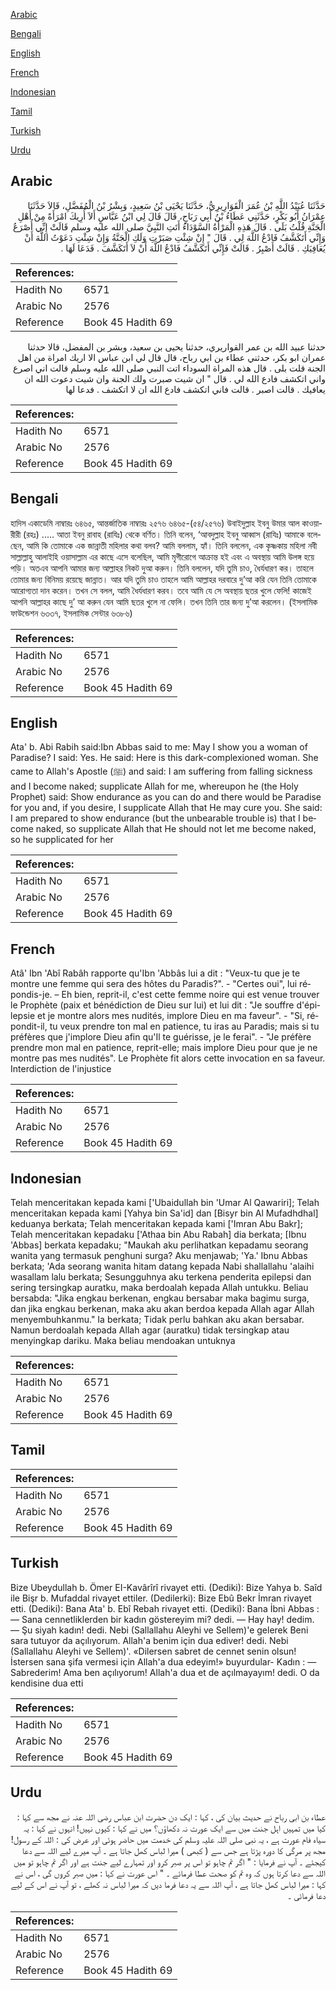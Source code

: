[Arabic](#arabic)

[Bengali](#bengali)

[English](#english)

[French](#french)

[Indonesian](#indonesian)

[Tamil](#tamil)

[Turkish](#turkish)

[Urdu](#urdu)

## Arabic


<div dir="rtl" lang="ar" style={{fontSize:'larger',backgroundColor:'#f8f9fa',padding:20}}>
حَدَّثَنَا عُبَيْدُ اللَّهِ بْنُ عُمَرَ الْقَوَارِيرِيُّ، حَدَّثَنَا يَحْيَى بْنُ سَعِيدٍ، وَبِشْرُ بْنُ الْمُفَضَّلِ، قَالاَ حَدَّثَنَا عِمْرَانُ أَبُو بَكْرٍ، حَدَّثَنِي عَطَاءُ بْنُ أَبِي رَبَاحٍ، قَالَ قَالَ لِي ابْنُ عَبَّاسٍ أَلاَ أُرِيكَ امْرَأَةً مِنْ أَهْلِ الْجَنَّةِ قُلْتُ بَلَى ‏.‏ قَالَ هَذِهِ الْمَرْأَةُ السَّوْدَاءُ أَتَتِ النَّبِيَّ صلى الله عليه وسلم قَالَتْ إِنِّي أُصْرَعُ وَإِنِّي أَتَكَشَّفُ فَادْعُ اللَّهَ لِي ‏.‏ قَالَ ‏"‏ إِنْ شِئْتِ صَبَرْتِ وَلَكِ الْجَنَّةُ وَإِنْ شِئْتِ دَعَوْتُ اللَّهَ أَنْ يُعَافِيَكِ ‏.‏ قَالَتْ أَصْبِرُ ‏.‏ قَالَتْ فَإِنِّي أَتَكَشَّفُ فَادْعُ اللَّهَ أَنْ لاَ أَتَكَشَّفَ ‏.‏ فَدَعَا لَهَا ‏.‏
</div>
<div style={{backgroundColor:'#f8f9fa',padding:20, marginBottom: 10}}><table> <thead> <tr> <th>References:</th> <th></th> </tr> </thead> <tbody><tr><td>Hadith No</td><td>6571</td></tr><tr><td>Arabic No</td><td>2576</td></tr><tr><td>Reference</td><td>Book 45 Hadith 69</td></tr></tbody></table></div>


<div dir="rtl" lang="ar" style={{fontSize:'larger',backgroundColor:'#f8f9fa',padding:20}}>
حدثنا عبيد الله بن عمر القواريري، حدثنا يحيى بن سعيد، وبشر بن المفضل، قالا حدثنا عمران ابو بكر، حدثني عطاء بن ابي رباح، قال قال لي ابن عباس الا اريك امراة من اهل الجنة قلت بلى . قال هذه المراة السوداء اتت النبي صلى الله عليه وسلم قالت اني اصرع واني اتكشف فادع الله لي . قال " ان شيت صبرت ولك الجنة وان شيت دعوت الله ان يعافيك . قالت اصبر . قالت فاني اتكشف فادع الله ان لا اتكشف . فدعا لها
</div>
<div style={{backgroundColor:'#f8f9fa',padding:20, marginBottom: 10}}><table> <thead> <tr> <th>References:</th> <th></th> </tr> </thead> <tbody><tr><td>Hadith No</td><td>6571</td></tr><tr><td>Arabic No</td><td>2576</td></tr><tr><td>Reference</td><td>Book 45 Hadith 69</td></tr></tbody></table></div>

## Bengali


<div dir="ltr" lang="bn" style={{fontSize:'larger',backgroundColor:'#f8f9fa',padding:20}}>
হাদিস একাডেমি নাম্বারঃ ৬৪৬৫, আন্তর্জাতিক নাম্বারঃ ২৫৭৬ ৬৪৬৫-(৫৪/২৫৭৬) উবাইদুল্লাহ ইবনু উমার আল কাওয়ারীরী (রহঃ) ..... আতা ইবনু রাবাহ (রাযিঃ) থেকে বর্ণিত। তিনি বলেন, ‘আবদুল্লাহ ইবনু আব্বাস (রাযিঃ) আমাকে বলেছেন, আমি কি তোমাকে এক জান্নাতী মহিলার কথা বলব? আমি বললাম, হ্যাঁ। তিনি বললেন, এক কৃষ্ণকায় মহিলা নবী সাল্লাল্লাহু আলাইহি ওয়াসাল্লাম এর কাছে এসে বলেছিল, আমি মৃগীরোগে আক্রান্ত হই এবং এ অবস্থায় আমি উলঙ্গ হয়ে পড়ি। অতএব আপনি আমার জন্য আল্লাহর নিকট দুআ করুন। তিনি বললেন, যদি তুমি চাও, ধৈর্যধারণ কর। তাহলে তোমার জন্য বিনিময় রয়েছে জান্নাত। আর যদি তুমি চাও তাহলে আমি আল্লাহর দরবারে দু’আ করি যেন তিনি তোমাকে আরোগ্যতা দান করেন। তখন সে বলল, আমি ধৈর্যধারণ করব। তবে আমি যে সে অবস্থায় ছতর খুলে ফেলি! কাজেই আপনি আল্লাহর কাছে দু’ আ করুন যেন আমি ছতর খুলে না ফেলি। তখন তিনি তার জন্য দু’আ করলেন। (ইসলামিক ফাউন্ডেশন ৬৩৩৭, ইসলামিক সেন্টার ৬৩৮৬)
</div>
<div style={{backgroundColor:'#f8f9fa',padding:20, marginBottom: 10}}><table> <thead> <tr> <th>References:</th> <th></th> </tr> </thead> <tbody><tr><td>Hadith No</td><td>6571</td></tr><tr><td>Arabic No</td><td>2576</td></tr><tr><td>Reference</td><td>Book 45 Hadith 69</td></tr></tbody></table></div>

## English


<div dir="ltr" lang="en" style={{fontSize:'larger',backgroundColor:'#f8f9fa',padding:20}}>
Ata' b. Abi Rabih said:Ibn Abbas said to me: May I show you a woman of Paradise? I said: Yes. He said: Here is this dark-complexioned woman. She came to Allah's Apostle (ﷺ) and said: I am suffering from falling sickness and I become naked; supplicate Allah for me, whereupon he (the Holy Prophet) said: Show endurance as you can do and there would be Paradise for you and, if you desire, I supplicate Allah that He may cure you. She said: I am prepared to show endurance (but the unbearable trouble is) that I become naked, so supplicate Allah that He should not let me become naked, so he supplicated for her
</div>
<div style={{backgroundColor:'#f8f9fa',padding:20, marginBottom: 10}}><table> <thead> <tr> <th>References:</th> <th></th> </tr> </thead> <tbody><tr><td>Hadith No</td><td>6571</td></tr><tr><td>Arabic No</td><td>2576</td></tr><tr><td>Reference</td><td>Book 45 Hadith 69</td></tr></tbody></table></div>

## French


<div dir="ltr" lang="fr" style={{fontSize:'larger',backgroundColor:'#f8f9fa',padding:20}}>
Atâ' Ibn 'Abî Rabâh rapporte qu'Ibn 'Abbâs lui a dit : "Veux-tu que je te montre une femme qui sera des hôtes du Paradis?". - "Certes oui", lui répondis-je. – Eh bien, reprit-il, c'est cette femme noire qui est venue trouver le Prophète (paix et bénédiction de Dieu sur lui) et lui dit : "Je souffre d'épilepsie et je montre alors mes nudités, implore Dieu en ma faveur". - "Si, répondit-il, tu veux prendre ton mal en patience, tu iras au Paradis; mais si tu préfères que j'implore Dieu afin qu'Il te guérisse, je le ferai". - "Je préfère prendre mon mal en patience, reprit-elle; mais implore Dieu pour que je ne montre pas mes nudités". Le Prophète fit alors cette invocation en sa faveur. Interdiction de l'injustice
</div>
<div style={{backgroundColor:'#f8f9fa',padding:20, marginBottom: 10}}><table> <thead> <tr> <th>References:</th> <th></th> </tr> </thead> <tbody><tr><td>Hadith No</td><td>6571</td></tr><tr><td>Arabic No</td><td>2576</td></tr><tr><td>Reference</td><td>Book 45 Hadith 69</td></tr></tbody></table></div>

## Indonesian


<div dir="ltr" lang="id" style={{fontSize:'larger',backgroundColor:'#f8f9fa',padding:20}}>
Telah menceritakan kepada kami ['Ubaidullah bin 'Umar Al Qawariri]; Telah menceritakan kepada kami [Yahya bin Sa'id] dan [Bisyr bin Al Mufadhdhal] keduanya berkata; Telah menceritakan kepada kami ['Imran Abu Bakr]; Telah menceritakan kepadaku ['Athaa bin Abu Rabah] dia berkata; [Ibnu 'Abbas] berkata kepadaku; "Maukah aku perlihatkan kepadamu seorang wanita yang termasuk penghuni surga? Aku menjawab; 'Ya.' Ibnu Abbas berkata; 'Ada seorang wanita hitam datang kepada Nabi shallallahu 'alaihi wasallam lalu berkata; Sesungguhnya aku terkena penderita epilepsi dan sering tersingkap auratku, maka berdoalah kepada Allah untukku. Beliau bersabda: "Jika engkau berkenan, engkau bersabar maka bagimu surga, dan jika engkau berkenan, maka aku akan berdoa kepada Allah agar Allah menyembuhkanmu." Ia berkata; Tidak perlu bahkan aku akan bersabar. Namun berdoalah kepada Allah agar (auratku) tidak tersingkap atau menyingkap dariku. Maka beliau mendoakan untuknya
</div>
<div style={{backgroundColor:'#f8f9fa',padding:20, marginBottom: 10}}><table> <thead> <tr> <th>References:</th> <th></th> </tr> </thead> <tbody><tr><td>Hadith No</td><td>6571</td></tr><tr><td>Arabic No</td><td>2576</td></tr><tr><td>Reference</td><td>Book 45 Hadith 69</td></tr></tbody></table></div>

## Tamil


<div dir="ltr" lang="ta" style={{fontSize:'larger',backgroundColor:'#f8f9fa',padding:20}}>

</div>
<div style={{backgroundColor:'#f8f9fa',padding:20, marginBottom: 10}}><table> <thead> <tr> <th>References:</th> <th></th> </tr> </thead> <tbody><tr><td>Hadith No</td><td>6571</td></tr><tr><td>Arabic No</td><td>2576</td></tr><tr><td>Reference</td><td>Book 45 Hadith 69</td></tr></tbody></table></div>

## Turkish


<div dir="ltr" lang="tr" style={{fontSize:'larger',backgroundColor:'#f8f9fa',padding:20}}>
Bize Ubeydullah b. Ömer EI-Kavârîrî rivayet etti. (Dediki): Bize Yahya b. Saîd ile Bişr b. Mufaddal rivayet ettiler. (Dedilerki): Bize Ebû Bekr İmran rivayet etti. (Dediki): Bana Ata' b. Ebî Rebah rivayet etti. (Dediki): Bana İbni Abbas : — Sana cennetliklerden bir kadın göstereyim mi? dedi. — Hay hay! dedim. — Şu siyah kadın! dedi. Nebi (Sallallahu Aleyhi ve Sellem)'e gelerek Beni sara tutuyor da açılıyorum. Allah'a benim için dua ediver! dedi. Nebi (Sallallahu Aleyhi ve Sellem)'. «Dilersen sabret de cennet senin olsun! İstersen sana şifa vermesi için Allah'a dua edeyim!» buyurdular- Kadın : — Sabrederim! Ama ben açılıyorum! Allah'a dua et de açılmayayım! dedi. O da kendisine dua etti
</div>
<div style={{backgroundColor:'#f8f9fa',padding:20, marginBottom: 10}}><table> <thead> <tr> <th>References:</th> <th></th> </tr> </thead> <tbody><tr><td>Hadith No</td><td>6571</td></tr><tr><td>Arabic No</td><td>2576</td></tr><tr><td>Reference</td><td>Book 45 Hadith 69</td></tr></tbody></table></div>

## Urdu


<div dir="rtl" lang="ur" style={{fontSize:'larger',backgroundColor:'#f8f9fa',padding:20}}>
عطاء بن ابی رباح نے حدیث بیان کی ، کہا : ایک دن حضرت ابن عباس رضی اللہ عنہ نے مجھ سے کہا : کیا میں تمہیں اہل جنت میں سے ایک عورت نہ دکھاؤں؟ میں نے کہا : کیوں نہیں! انہوں نے کہا : یہ سیاہ فام عورت ہے ، یہ نبی صلی اللہ علیہ وسلم کی خدمت میں حاضر ہوئی اور عرض کی : اللہ کے رسول! مجھ پر مرگی کا دورہ پڑتا ہے جس سے ( کبھی ) میرا لباس کھل جاتا ہے ۔ آپ میرے لیے اللہ سے دعا کیجئے ۔ آپ نے فرمایا : " اگر تم چاہو تو اس پر صبر کرو اور تمہارے لیے جنت ہے اور اگر تم چاہو تو میں اللہ سے دعا کرتا ہوں کہ وہ تم کو صحت عطا فرمائے ۔ " اس عورت نے کہا : میں صبر کروں گی ، اس نے کہا : میرا لباس کھل جاتا ہے ، آپ اللہ سے یہ دعا فرما دیں کہ میرا لباس نہ کھلے ، تو آپ نے اس کے لیے دعا فرمائی ۔
</div>
<div style={{backgroundColor:'#f8f9fa',padding:20, marginBottom: 10}}><table> <thead> <tr> <th>References:</th> <th></th> </tr> </thead> <tbody><tr><td>Hadith No</td><td>6571</td></tr><tr><td>Arabic No</td><td>2576</td></tr><tr><td>Reference</td><td>Book 45 Hadith 69</td></tr></tbody></table></div>